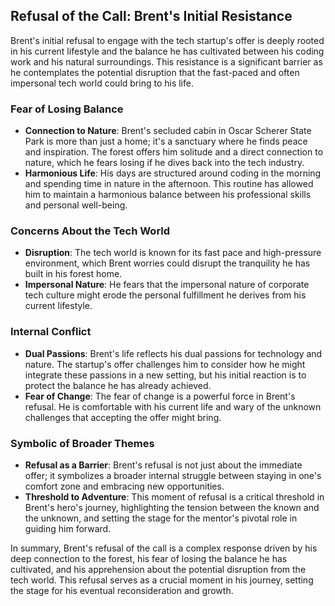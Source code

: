 ## Refusal of the Call: Brent's Initial Resistance

Brent's initial refusal to engage with the tech startup's offer is deeply rooted in his current lifestyle and the balance he has cultivated between his coding work and his natural surroundings. This resistance is a significant barrier as he contemplates the potential disruption that the fast-paced and often impersonal tech world could bring to his life.

### Fear of Losing Balance
- **Connection to Nature**: Brent's secluded cabin in Oscar Scherer State Park is more than just a home; it's a sanctuary where he finds peace and inspiration. The forest offers him solitude and a direct connection to nature, which he fears losing if he dives back into the tech industry.
- **Harmonious Life**: His days are structured around coding in the morning and spending time in nature in the afternoon. This routine has allowed him to maintain a harmonious balance between his professional skills and personal well-being.

### Concerns About the Tech World
- **Disruption**: The tech world is known for its fast pace and high-pressure environment, which Brent worries could disrupt the tranquility he has built in his forest home.
- **Impersonal Nature**: He fears that the impersonal nature of corporate tech culture might erode the personal fulfillment he derives from his current lifestyle.

### Internal Conflict
- **Dual Passions**: Brent's life reflects his dual passions for technology and nature. The startup's offer challenges him to consider how he might integrate these passions in a new setting, but his initial reaction is to protect the balance he has already achieved.
- **Fear of Change**: The fear of change is a powerful force in Brent's refusal. He is comfortable with his current life and wary of the unknown challenges that accepting the offer might bring.

### Symbolic of Broader Themes
- **Refusal as a Barrier**: Brent's refusal is not just about the immediate offer; it symbolizes a broader internal struggle between staying in one's comfort zone and embracing new opportunities.
- **Threshold to Adventure**: This moment of refusal is a critical threshold in Brent's hero's journey, highlighting the tension between the known and the unknown, and setting the stage for the mentor's pivotal role in guiding him forward.

In summary, Brent's refusal of the call is a complex response driven by his deep connection to the forest, his fear of losing the balance he has cultivated, and his apprehension about the potential disruption from the tech world. This refusal serves as a crucial moment in his journey, setting the stage for his eventual reconsideration and growth. 